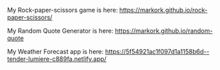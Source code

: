 My Rock-paper-scissors game is here: https://markork.github.io/rock-paper-scissors/

My Random Quote Generator is here: https://markork.github.io/random-quote

My Weather Forecast app is here: https://5f54921ac1f097d1a1158b6d--tender-lumiere-c889fa.netlify.app/
